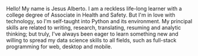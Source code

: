 Hello! My name is Jesus Alberto.
I am a reckless life-long learner with a college degree of Associate in Health and Safety.
But I'm in love with technology, so I'm self-taught into Python and its environment.
My principal skills are related to writing, research, translating, resuming and analytic thinking; but truly, I've always been eager to learn something new and willing to spread my data science skills to all fields, such as full-stack programming for web, desktop and mobile.
<!---
jesusalberto18/jesusalberto18 is a ✨ special ✨ repository because its `README.md` (this file) appears on your GitHub profile.
You can click the Preview link to take a look at your changes.
--->
